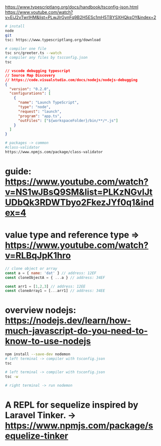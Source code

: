 https://www.typescriptlang.org/docs/handbook/tsconfig-json.html
https://www.youtube.com/watch?v=EiJ2vTwrlHM&list=PLwJIrGynFq9B2H5ESc1mH5TBYSXHQksOY&index=2
```bash
# install
node
git
tsc: https://www.typescriptlang.org/download

# compiler one file
tsc src/greeter.ts --watch
# compiler any files by tscconfig.json
tsc
```
```json
// vscode debugging typescript
// Source Map Discovery
// https://code.visualstudio.com/docs/nodejs/nodejs-debugging
{
  "version": "0.2.0",
  "configurations": [
    {
      "name": "Launch TypeScript",
      "type": "node",
      "request": "launch",
      "program": "app.ts",
      "outFiles": ["${workspaceFolder}/bin/**/*.js"]
    }
  ]
}
```

```bash
# packages -> common
#class-validator
https://www.npmjs.com/package/class-validator
```

# guide: https://www.youtube.com/watch?v=NS1wJBsQ9SM&list=PLKzNGvIJtUDbQk3RDWTbyo2FkezJYf0q1&index=4
# value type and reference type => https://www.youtube.com/watch?v=RLBqJpK1hro

```js
// clone object or array
const a = { name: 'dat' } // address: 12EF
const cloneObjectA = { ...a } // address: 34EF

const arr1 = [1,2,3] // address: 12EE
const cloneArray1 = [...arr1] // address: 34EE
```
# overview nodejs: https://nodejs.dev/learn/how-much-javascript-do-you-need-to-know-to-use-nodejs
```bash
npm install --save-dev nodemon
# left terminal -> compiler with tsconfig.json
tsc

# left terminal -> compiler with tsconfig.json
tsc -w

# right terminal -> run nodemon
```

# A REPL for sequelize inspired by Laravel Tinker. -> https://www.npmjs.com/package/sequelize-tinker
```bash

```